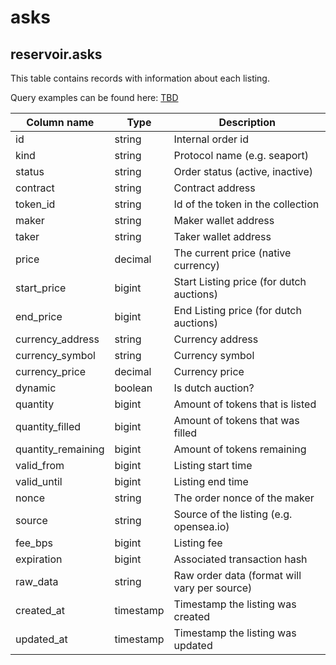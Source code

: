 # asks

## **reservoir.asks**

This table contains records with information about each listing.

Query examples can be found here: [TBD](TBD)

| **Column name**     | **Type**  | **Description**                              |
|---------------------|-----------|----------------------------------------------|
| id                  | string    | Internal order id                            |
| kind                | string    | Protocol name (e.g. seaport)                 |
| status              | string    | Order status (active, inactive)              |
| contract            | string    | Contract address                             |
| token\_id           | string    | Id of the token in the collection            |
| maker               | string    | Maker wallet address                         |
| taker               | string    | Taker wallet address                         |
| price               | decimal   | The current price (native currency)          |
| start\_price        | bigint    | Start Listing price (for dutch auctions)     |
| end\_price          | bigint    | End Listing price (for dutch auctions)       |
| currency\_address   | string    | Currency address                             |
| currency\_symbol    | string    | Currency symbol                              |
| currency\_price     | decimal   | Currency price                               |
| dynamic             | boolean   | Is dutch auction?                            |
| quantity            | bigint    | Amount of tokens that is listed              |
| quantity\_filled    | bigint    | Amount of tokens that was filled             |
| quantity\_remaining | bigint    | Amount of tokens remaining                   |
| valid\_from         | bigint    | Listing start time                           |
| valid\_until        | bigint    | Listing end time                             |
| nonce               | string    | The order nonce of the maker                 |
| source              | string    | Source of the listing (e.g. opensea.io)      |
| fee\_bps            | bigint    | Listing fee                                  |
| expiration          | bigint    | Associated transaction hash                  |
| raw\_data           | string    | Raw order data (format will vary per source) |
| created\_at         | timestamp | Timestamp the listing was created            |
| updated\_at         | timestamp | Timestamp the listing was updated            |
